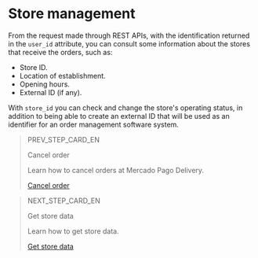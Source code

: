 # Store management

From the request made through REST APIs, with the identification returned in the `user_id` attribute, you can consult some information about the stores that receive the orders, such as:

* Store ID.
* Location of establishment.
* Opening hours.
* External ID (if any).

With `store_id` you can check and change the store's operating status, in addition to being able to create an external ID that will be used as an identifier for an order management software system.

> PREV_STEP_CARD_EN
>
> Cancel order
>
> Learn how to cancel orders at Mercado Pago Delivery.
>
> [Cancel order](https://www.mercadopago[FAKER][URL][DOMAIN]/developers/en/guides/mp-delivery/cancel-order)

> NEXT_STEP_CARD_EN
>
> Get store data
>
> Learn how to get store data.
>
> [Get store data](https://www.mercadopago[FAKER][URL][DOMAIN]/developers/en/guides/mp-delivery/store-data)